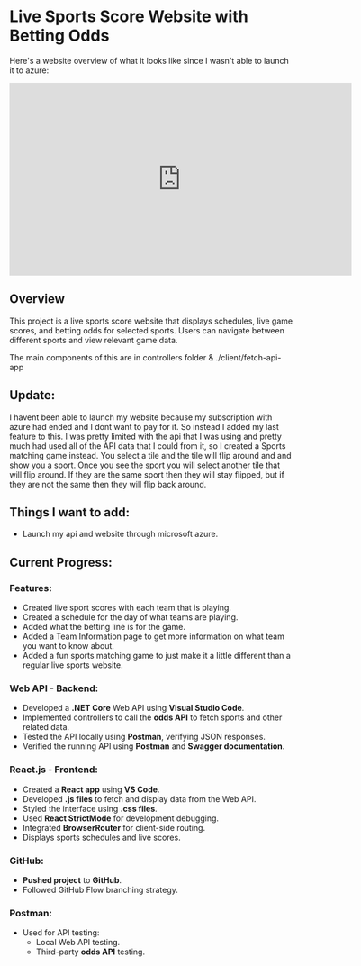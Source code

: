# Live Sports Score Website with Betting Odds

Here's a website overview of what it looks like since I wasn't able to launch it to azure: 
<iframe id="kaltura_player" src='https://cdnapisec.kaltura.com/p/2370711/embedPlaykitJs/uiconf_id/54949472?iframeembed=true&amp;entry_id=1_kcbn67ae&amp;config%5Bprovider%5D=%7B%22widgetId%22%3A%221_1dphkvp5%22%7D&amp;config%5Bplayback%5D=%7B%22startTime%22%3A0%7D'  style="width: 608px;height: 342px;border: 0;" allowfullscreen webkitallowfullscreen mozAllowFullScreen allow="autoplay *; fullscreen *; encrypted-media *" sandbox="allow-downloads allow-forms allow-same-origin allow-scripts allow-top-navigation allow-pointer-lock allow-popups allow-modals allow-orientation-lock allow-popups-to-escape-sandbox allow-presentation allow-top-navigation-by-user-activation" title="WebsiteOverview"></iframe>


## Overview
This project is a live sports score website that displays schedules, live game scores, and betting odds for selected sports. Users can navigate between different sports and view relevant game data.

 The main components of this are in controllers folder & ./client/fetch-api-app

## Update: 
I havent been able to launch my website because my subscription with azure had ended and I dont want to pay for it. So instead I added my last feature to this. I was pretty limited with the api that I was using and pretty much had used all of the API data that I could from it, so I created a Sports matching game instead. You select a tile and the tile will flip around and and show you a sport. Once you see the sport you will select another tile that will flip around. If they are the same sport then they will stay flipped, but if they are not the same then they will flip back around. 

## Things I want to add: 
- Launch my api and website through microsoft azure.


## Current Progress:

### Features: 
- Created live sport scores with each team that is playing. 
- Created a schedule for the day of what teams are playing.
- Added what the betting line is for the game.
- Added a Team Information page to get more information on what team you want to know about.
- Added a fun sports matching game to just make it a little different than a regular live sports website. 

### Web API - Backend:
- Developed a **.NET Core** Web API using **Visual Studio Code**.
- Implemented controllers to call the **odds API** to fetch sports and other related data.
- Tested the API locally using **Postman**, verifying JSON responses.
- Verified the running API using **Postman** and **Swagger documentation**.

### React.js - Frontend:
- Created a **React app** using **VS Code**.
- Developed **.js files** to fetch and display data from the Web API.
- Styled the interface using **.css files**.
- Used **React StrictMode** for development debugging.
- Integrated **BrowserRouter** for client-side routing.
- Displays sports schedules and live scores.

### GitHub:
- **Pushed project** to **GitHub**.
- Followed GitHub Flow branching strategy.

### Postman:
- Used for API testing:
  - Local Web API testing.
  - Third-party **odds API** testing.
